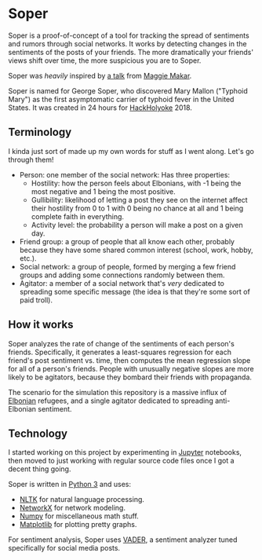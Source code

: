 # Soper

Soper is a proof-of-concept of a tool for tracking the spread of sentiments and rumors through social networks. It works by detecting changes in the sentiments of the posts of your friends. The more dramatically your friends' views shift over time, the more suspicious you are to Soper.

Soper was _heavily_ inspired by [a talk](https://www.cics.umass.edu/event/spread-contagions-presence-latent-spreaders-identifying-hidden-culprits-and-learning) from [Maggie Makar](https://mymakar.github.io/).

Soper is named for George Soper, who discovered Mary Mallon ("Typhoid Mary") as the first asymptomatic carrier of typhoid fever in the United States. It was created in 24 hours for [HackHolyoke](http://www.hackholyoke.com/) 2018.

## Terminology
I kinda just sort of made up my own words for stuff as I went along. Let's go through them!

 * Person: one member of the social network: Has three properties:
   * Hostility: how the person feels about Elbonians, with -1 being the most negative and 1 being the most positive.
   * Gullibility: likelihood of letting a post they see on the internet affect their hostility from 0 to 1 with 0 being no chance at all and 1 being complete faith in everything.
   * Activity level: the probability a person will make a post on a given day.
 * Friend group: a group of people that all know each other, probably because they have some shared common interest (school, work, hobby, etc.).
 * Social network: a group of people, formed by merging a few friend groups and adding some connections randomly between them.
 * Agitator: a member of a social network that's _very_ dedicated to spreading some specific message (the idea is that they're some sort of paid troll).

## How it works
Soper analyzes the rate of change of the sentiments of each person's friends. Specifically, it generates a least-squares regression for each friend's post sentiment vs. time, then computes the mean regression slope for all of a person's friends. People with unusually negative slopes are more likely to be agitators, because they bombard their friends with propaganda.

The scenario for the simulation this repository is a massive influx of [Elbonian](http://dilbert.wikia.com/wiki/Elbonia) refugees, and a single agitator dedicated to spreading anti-Elbonian sentiment.

## Technology
I started working on this project by experimenting in [Jupyter](https://jupyter.org/) notebooks, then moved to just working with regular source code files once I got a decent thing going.

Soper is written in [Python 3](https://www.python.org/) and uses:
 * [NLTK](http://www.nltk.org/) for natural language processing.
 * [NetworkX](https://networkx.github.io/) for network modeling.
 * [Numpy](http://www.numpy.org/) for miscellaneous math stuff.
 * [Matplotlib](https://matplotlib.org/) for plotting pretty graphs.

For sentiment analysis, Soper uses [VADER](https://github.com/cjhutto/vaderSentiment), a sentiment analyzer tuned specifically for social media posts.
